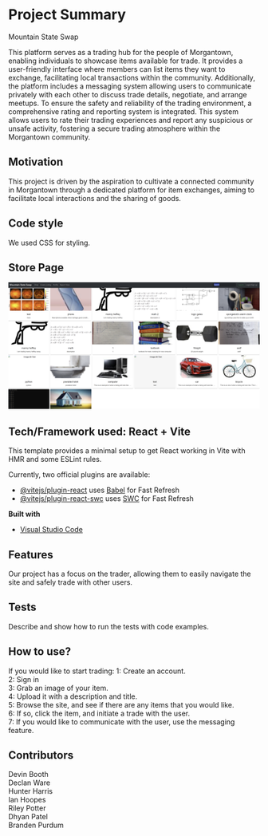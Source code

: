 
# Project Summary
Mountain State Swap

This platform serves as a trading hub for the people of Morgantown, enabling individuals to showcase items available for trade. It provides a user-friendly interface where members can list items they want to exchange, facilitating local transactions within the community. Additionally, the platform includes a messaging system allowing users to communicate privately with each other to discuss trade details, negotiate, and arrange meetups. To ensure the safety and reliability of the trading environment, a comprehensive rating and reporting system is integrated. This system allows users to rate their trading experiences and report any suspicious or unsafe activity, fostering a secure trading atmosphere within the Morgantown community.

## Motivation
This project is driven by the aspiration to cultivate a connected community in Morgantown through a dedicated platform for item exchanges, aiming to facilitate local interactions and the sharing of goods.

## Code style
We used CSS for styling. 
 
## Store Page
![screenshot of store](./sc.PNG "Store Page")
   
## Tech/Framework used: React + Vite

This template provides a minimal setup to get React working in Vite with HMR and some ESLint rules.

Currently, two official plugins are available:

- [@vitejs/plugin-react](https://github.com/vitejs/vite-plugin-react/blob/main/packages/plugin-react/README.md) uses [Babel](https://babeljs.io/) for Fast Refresh
- [@vitejs/plugin-react-swc](https://github.com/vitejs/vite-plugin-react-swc) uses [SWC](https://swc.rs/) for Fast Refresh

<b>Built with</b>
- [Visual Studio Code](https://https://code.visualstudio.com/download)

## Features
Our project has a focus on the trader, allowing them to easily navigate the site and safely trade with other users. 

## Tests
Describe and show how to run the tests with code examples.

## How to use?
If you would like to start trading: 
1: Create an account.   
2: Sign in  
3: Grab an image of your item.   
4: Upload it with a description and title.   
5: Browse the site, and see if there are any items that you would like.   
6: If so, click the item, and initiate a trade with the user.   
7: If you would like to communicate with the user, use the messaging feature.  

## Contributors
Devin Booth  
Declan Ware  
Hunter Harris   
Ian Hoopes  
Riley Potter  
Dhyan Patel   
Branden Purdum  
